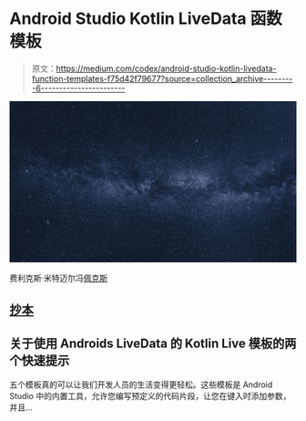 # Android Studio Kotlin LiveData 函数模板

> 原文：<https://medium.com/codex/android-studio-kotlin-livedata-function-templates-f75d42f79677?source=collection_archive---------6----------------------->

![](img/78a245d0e258b6b92b84da628d0ba9f7.png)

费利克斯·米特迈尔冯[佩克斯](https://www.pexels.com/de-de/foto/blauer-und-lila-kosmischer-himmel-956999/?utm_content=attributionCopyText&utm_medium=referral&utm_source=pexels)

## [抄本](http://medium.com/codex)

## 关于使用 Androids LiveData 的 Kotlin Live 模板的两个快速提示

五个模板真的可以让我们开发人员的生活变得更轻松。这些模板是 Android Studio 中的内置工具，允许您编写预定义的代码片段，让您在键入时添加参数，并且…